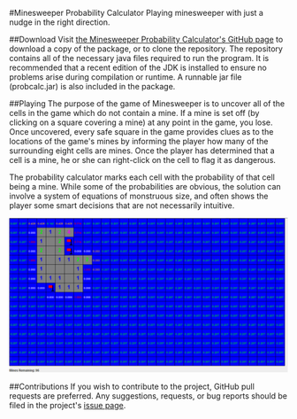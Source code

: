 #Minesweeper Probability Calculator
Playing minesweeper with just a nudge in the right direction.

##Download
Visit [the Minesweeper Probability Calculator's GitHub page](https://github.com/rsnively/probcalc) to download a copy of the package, or to clone the repository. The repository contains all of the necessary java files required to run the program. It is recommended that a recent edition of the JDK is installed to ensure no problems arise during compilation or runtime. A runnable jar file (probcalc.jar) is also included in the package.

##Playing
The purpose of the game of Minesweeper is to uncover all of the cells in the game which do not contain a mine. If a mine is set off (by clicking on a square covering a mine) at any point in the game, you lose. Once uncovered, every safe square in the game provides clues as to the locations of the game's mines by informing the player how many of the surrounding eight cells are mines. Once the player has determined that a cell is a mine, he or she can right-click on the cell to flag it as dangerous.

The probability calculator marks each cell with the probability of that cell being a mine. While some of the probabilities are obvious, the solution can involve a system of equations of monstruous size, and often shows the player some smart decisions that are not necessarily intuitive.

![An example board](https://github.com/rsnively/probcalc/blob/master/example_board.png?raw=true "Look at all those probabilities!")

##Contributions
If you wish to contribute to the project, GitHub pull requests are preferred. Any suggestions, requests, or bug reports should be filed in the project's [issue page](https://github.com/rsnively/probcalc/issues).
